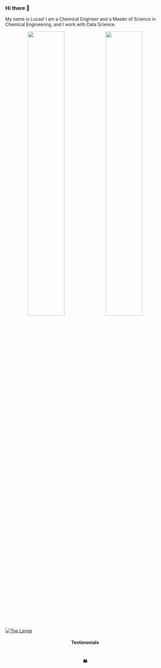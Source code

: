 ### Hi there 👋

My name is Lucas! I am a Chemical Engineer and a Master of Science in Chemical Engineering, and I work with Data Science. 

<p align="center">
  <img width="48%" src="https://github-readme-stats.vercel.app/api?username=lucasquemelli&show_icons=true&theme=tokyonight" />
  <img width="48%" src="https://github-readme-streak-stats.herokuapp.com/?user=lucasquemelli&theme=tokyonight" />
</p>

[![Top Langs](https://github-readme-stats.vercel.app/api/top-langs/?username=lucasquemelli)](https://github.com/lucasquemelli/github-readme-stats)

<h4 align="center">Testimonials</h4>
<h1 align="center">❝</h1>

<!--
**lucasquemelli/lucasquemelli** is a ✨ _special_ ✨ repository because its `README.md` (this file) appears on your GitHub profile.

Here are some ideas to get you started:

- 🔭 I’m currently working on ...
- 🌱 I’m currently learning ...
- 👯 I’m looking to collaborate on ...
- 🤔 I’m looking for help with ...
- 💬 Ask me about ...
- 📫 How to reach me: ...
- 😄 Pronouns: ...
- ⚡ Fun fact: ...
-->
